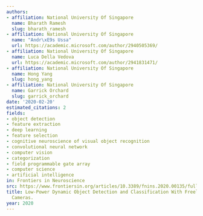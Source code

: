 ```yaml
---
authors:
- affiliation: National University Of Singapore
  name: Bharath Ramesh
  slug: bharath_ramesh
- affiliation: National University Of Singapore
  name: "Andr\xE9s Ussa"
  url: https://academic.microsoft.com/author/2940505369/
- affiliation: National University Of Singapore
  name: Luca Della Vedova
  url: https://academic.microsoft.com/author/2941831471/
- affiliation: National University Of Singapore
  name: Hong Yang
  slug: hong_yang
- affiliation: National University Of Singapore
  name: Garrick Orchard
  slug: garrick_orchard
date: '2020-02-20'
estimated_citations: 2
fields:
- object detection
- feature extraction
- deep learning
- feature selection
- cognitive neuroscience of visual object recognition
- convolutional neural network
- computer vision
- categorization
- field programmable gate array
- computer science
- artificial intelligence
in: Frontiers in Neuroscience
src: https://www.frontiersin.org/articles/10.3389/fnins.2020.00135/full
title: Low-Power Dynamic Object Detection and Classification With Freely Moving Event
  Cameras.
year: 2020
---
```


